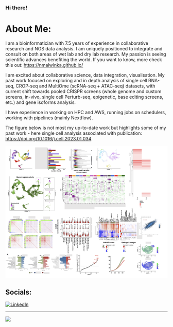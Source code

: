 ### Hi there!

# About Me:

I am a bioinformatician with 7.5 years of experience in collaborative research and NGS data analysis. I am uniquely positioned to integrate and consult on both areas of wet lab and dry lab research. My passion is seeing scientific advances benefiting the world. If you want to know, more check this out: https://nmalwinka.github.io/

I am excited about collaborative science, data integration, visualisation. My past work focused on exploring and in depth analysis of single cell RNA-seq, CROP-seq and MultiOme (scRNA-seq + ATAC-seq) datasets, with current shift towards pooled CRISPR screens (whole genome and custom screens, in-vivo, single cell Perturb-seq, epigenetic, base editing screens, etc.) and gene isoforms analysis.

I have experience in working on HPC and AWS, running jobs on schedulers, working with pipelines (mainly Nextflow).


The figure below is not most my up-to-date work but highlights some of my past work - here single cell analysis associated with publication: https://doi.org/10.1016/j.cell.2023.01.034 

<IMG SRC="Example_figure.png" width=1000px><br>


## Socials:
[![LinkedIn](https://img.shields.io/badge/LinkedIn-%230077B5.svg?logo=linkedin&logoColor=white)](https://www.linkedin.com/in/malwina-prater-b4a08565/) 


---
[![](https://visitcount.itsvg.in/api?id=nmalwinka&icon=0&color=0)](https://visitcount.itsvg.in)
